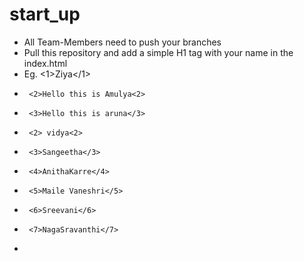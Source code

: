 # start_up

- All Team-Members need to push your branches
- Pull this repository and add a simple H1 tag with your name in the index.html
- Eg. <1>Ziya</1>
-      <2>Hello this is Amulya<2>

-      <3>Hello this is aruna</3>

-      <2> vidya<2>
-      <3>Sangeetha</3>
-      <4>AnithaKarre</4>
-      <5>Maile Vaneshri</5>
-      <6>Sreevani</6>
-      <7>NagaSravanthi</7>
-     
